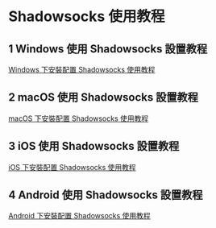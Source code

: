 ﻿# Shadowsocks 使用教程

## 1 Windows 使用 Shadowsocks 設置教程

[Windows 下安裝配置 Shadowsocks 使用教程](https://github.com/ztimc/SsIntroduction/blob/master/1-windows-setting.md)

## 2 macOS 使用 Shadowsocks 設置教程

[macOS 下安裝配置 Shadowsocks 使用教程](https://github.com/ztimc/SsIntroduction/blob/master/2-macos-setting.md)

## 3 iOS 使用 Shadowsocks 設置教程

[iOS 下安裝配置 Shadowsocks 使用教程](https://github.com/ztimc/SsIntroduction/blob/master/3-ios-setting.md)

## 4 Android 使用 Shadowsocks 設置教程

[Android 下安裝配置 Shadowsocks 使用教程](https://github.com/ztimc/SsIntroduction/blob/master/4-android-setting.md)
